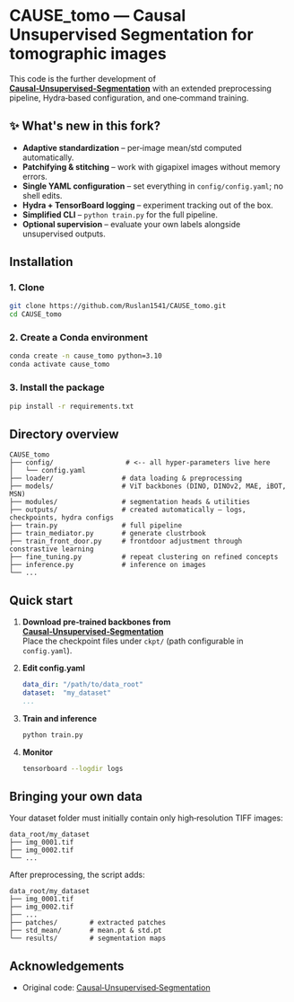 # CAUSE\_tomo — Causal Unsupervised Segmentation for tomographic images

This code is the further development of [**Causal‑Unsupervised‑Segmentation**](https://github.com/ByungKwanLee/Causal-Unsupervised-Segmentation) with an extended preprocessing pipeline, Hydra‑based configuration, and one‑command training.

## ✨ What's new in this fork?

- **Adaptive standardization** – per‑image mean/std computed automatically.
- **Patchifying & stitching** – work with gigapixel images without memory errors.
- **Single YAML configuration** – set everything in `config/config.yaml`; no shell edits.
- **Hydra + TensorBoard logging** – experiment tracking out of the box.
- **Simplified CLI** – `python train.py` for the full pipeline.
- **Optional supervision** – evaluate your own labels alongside unsupervised outputs.

## Installation

### 1. Clone

```bash
git clone https://github.com/Ruslan1541/CAUSE_tomo.git
cd CAUSE_tomo
```

### 2. Create a Conda environment

```bash
conda create -n cause_tomo python=3.10
conda activate cause_tomo
```

### 3. Install the package

```bash
pip install -r requirements.txt
```
## Directory overview

```
CAUSE_tomo
├── config/                  # <‑‑ all hyper‑parameters live here
│   └── config.yaml
├── loader/                 # data loading & preprocessing
├── models/                 # ViT backbones (DINO, DINOv2, MAE, iBOT, MSN)
├── modules/                # segmentation heads & utilities
├── outputs/                # created automatically – logs, checkpoints, hydra configs
├── train.py                # full pipeline
├── train_mediator.py       # generate clustrbook
├── train_front_door.py     # frontdoor adjustment through constrastive learning
├── fine_tuning.py          # repeat clustering on refined concepts
├── inference.py            # inference on images
└── ...
```

## Quick start

1. **Download pre‑trained backbones from** [**Causal‑Unsupervised‑Segmentation**](https://github.com/ByungKwanLee/Causal-Unsupervised-Segmentation)\
   Place the checkpoint files under `ckpt/` (path configurable in `config.yaml`).

2. **Edit config.yaml**

   ```yaml
   data_dir: "/path/to/data_root"
   dataset:  "my_dataset"
   ...
   ```

3. **Train and inference**

    ```bash
    python train.py
    ```
4. **Monitor**

    ```bash
    tensorboard --logdir logs
    ```

## Bringing your own data

Your dataset folder must initially contain only high‑resolution TIFF images:

```
data_root/my_dataset
├── img_0001.tif
├── img_0002.tif
└── ...
```

After preprocessing, the script adds:

```
data_root/my_dataset
├── img_0001.tif
├── img_0002.tif
├── ...
├── patches/        # extracted patches
├── std_mean/       # mean.pt & std.pt
└── results/        # segmentation maps
```
## Acknowledgements

- Original code: [Causal‑Unsupervised‑Segmentation](https://github.com/ByungKwanLee/Causal-Unsupervised-Segmentation)

